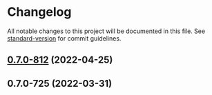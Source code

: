# Changelog

All notable changes to this project will be documented in this file. See [standard-version](https://github.com/conventional-changelog/standard-version) for commit guidelines.

## [0.7.0-812](https://github.com/TIBCOSoftware/labs-lightcrane-contrib/compare/v0.7.0-725...v0.7.0-812) (2022-04-25)

## 0.7.0-725 (2022-03-31)
